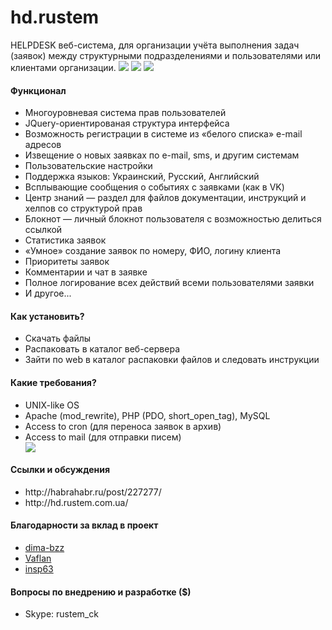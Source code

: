 hd.rustem
=======
HELPDESK веб-система, для организации учёта выполнения задач (заявок) между структурными подразделениями и пользователями или клиентами организации.
<img src="http://habrastorage.org/files/c44/cbd/cc6/c44cbdcc63be47f0b640349b2a0b1f8f.png"/>
<img src="http://habrastorage.org/files/58a/d7f/d43/58ad7fd436e940058132b5f131dae603.png"/>
<img src="http://habrastorage.org/files/ad9/ff2/2e7/ad9ff22e756d4a17a5e152f23e19791d.png"/>

<h4>Функционал</h4>
<ul>
<li>Многоуровневая система прав пользователей</li>
<li>JQuery-ориентированая структура интерфейса</li>
<li>Возможность регистрации в системе из «белого списка» e-mail адресов</li>
<li>Извещение о новых заявках по e-mail, sms, и другим системам</li>
<li>Пользовательские настройки</li>
<li>Поддержка языков: Украинский, Русский, Английский</li>
<li>Всплывающие сообщения о событиях с заявками (как в VK)</li>
<li>Центр знаний — раздел для файлов документации, инструкций и хелпов со структурой прав</li>
<li>Блокнот — личный блокнот пользователя с возможностью делиться ссылкой</li>
<li>Статистика заявок</li>
<li>«Умное» создание заявок по номеру, ФИО, логину клиента</li>
<li>Приоритеты заявок</li>
<li>Комментарии и чат в заявке</li>
<li>Полное логирование всех действий всеми пользователями заявки</li>
<li>И другое...</li>
</ul>

<h4>Как установить?</h4>
<ul>
<li>Скачать файлы</li>
<li>Распаковать в каталог веб-сервера</li>
<li>Зайти по web в каталог распаковки файлов и следовать инструкции</li>
</ul>

<h4>Какие требования?</h4>
<ul>
<li>UNIX-like OS</li>
<li>Apache (mod_rewrite), PHP (PDO, short_open_tag), MySQL</li>
<li>Access to cron (для переноса заявок в архив)</li>
<li>Access to mail (для отправки писем)</li>
<img src="https://cloud.githubusercontent.com/assets/3504940/4213057/8c8d9c5a-38ad-11e4-809d-818a16bdfc13.jpg"/>
</ul>

<h4>Ссылки и обсуждения</h4>
<ul>
<li>http://habrahabr.ru/post/227277/</li>
<li>http://hd.rustem.com.ua/</li>
</ul>


<h4>Благодарности за вклад в проект</h4>
<ul>
<li><a href='https://github.com/dima-bzz'>dima-bzz</a></li>
<li><a href='https://github.com/Vaflan'>Vaflan</a></li>
<li><a href='https://github.com/insp63'>insp63</a></li>
</ul>

<h4>Вопросы по внедрению и разработке ($)</h4>
<ul>
<li>Skype: rustem_ck</li>
</ul>
